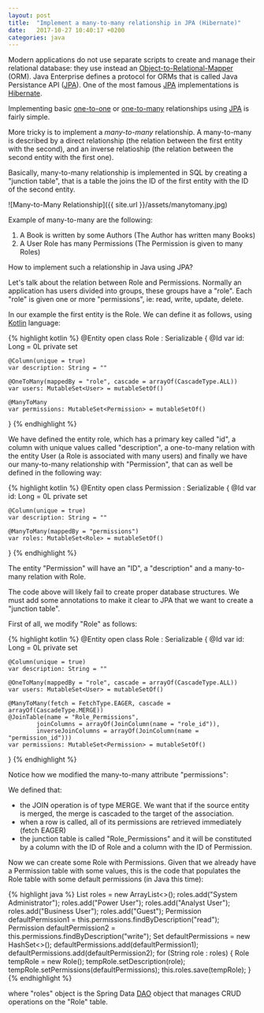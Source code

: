 ```yaml
---
layout: post
title:  "Implement a many-to-many relationship in JPA (Hibernate)"
date:   2017-10-27 10:40:17 +0200
categories: java
---
```

Modern applications do not use separate scripts to create and manage their relational database: 
they use instead an [Object-to-Relational-Mapper] (ORM). Java Enterprise defines a protocol for ORMs
that is called Java Persistance API ([JPA]). One of the most famous [JPA] implementations is [Hibernate].

Implementing basic [one-to-one] or [one-to-many] relationships using [JPA] is fairly simple.

More tricky is to implement a *many-to-many* relationship. A many-to-many is described by a direct relationship (the
relation between the first entity with the second), and an inverse relatioship (the relation between the second
entity with the first one).

Basically, many-to-many relationship is implemented in SQL by creating a "junction table", that is a table
the joins the ID of the first entity with the ID of the second entity.

![Many-to-Many Relationship]({{ site.url }}/assets/manytomany.jpg)

Example of many-to-many are the following:

1. A Book is written by some Authors (The Author has written many Books)
2. A User Role has many Permissions (The Permission is given to many Roles)

How to implement such a relationship in Java using JPA?

Let's talk about the relation between Role and Permissions. Normally an application has users divided into groups,
these groups have a "role". Each "role" is given one or more "permissions", ie: read, write, update, delete.

In our example the first entity is the Role. We can define it as follows, using [Kotlin] language:

{% highlight kotlin %}
@Entity
open class Role : Serializable
{
    @Id
    var id: Long = 0L
        private set

    @Column(unique = true)
    var description: String = ""

    @OneToMany(mappedBy = "role", cascade = arrayOf(CascadeType.ALL))
    var users: MutableSet<User> = mutableSetOf()

    @ManyToMany
    var permissions: MutableSet<Permission> = mutableSetOf()
    
}
{% endhighlight %}

We have defined the entity role, which has a primary key called "id", a column with unique values called
"description", a one-to-many relation with the entity User (a Role is associated with many users) and
finally we have our many-to-many relationship with "Permission", that can as well be defined in the following way:

{% highlight kotlin %}
@Entity
open class Permission : Serializable
{
    @Id
    var id: Long = 0L
        private set

    @Column(unique = true)
    var description: String = ""

    @ManyToMany(mappedBy = "permissions")
    var roles: MutableSet<Role> = mutableSetOf()

}
{% endhighlight %}

The entity "Permission" will have an "ID", a "description" and a many-to-many relation with Role.

The code above will likely fail to create proper database structures. We must add some annotations to make it
clear to JPA that we want to create a "junction table".

First of all, we modify "Role" as follows:

{% highlight kotlin %}
@Entity
open class Role : Serializable
{
    @Id
    var id: Long = 0L
        private set

    @Column(unique = true)
    var description: String = ""

    @OneToMany(mappedBy = "role", cascade = arrayOf(CascadeType.ALL))
    var users: MutableSet<User> = mutableSetOf()

    @ManyToMany(fetch = FetchType.EAGER, cascade = arrayOf(CascadeType.MERGE))
    @JoinTable(name = "Role_Permissions",
            joinColumns = arrayOf(JoinColumn(name = "role_id")),
            inverseJoinColumns = arrayOf(JoinColumn(name = "permission_id")))
    var permissions: MutableSet<Permission> = mutableSetOf()

}
{% endhighlight %}

Notice how we modified the many-to-many attribute "permissions":

We defined that:
+ the JOIN operation is of type MERGE. We want that if the source entity is merged, 
the merge is cascaded to the target of the association.
+ when a row is called, all of its permissions are retrieved immediately (fetch EAGER)
+ the junction table is called "Role_Permissions" and it will be constituted by
a column with the ID of Role and a column with the ID of Permission.

Now we can create some Role with Permissions. Given that we already have a Permission table
with some values, this is the code that populates the Role table with some default permissions
(in Java this time):

{% highlight java %}
List<String> roles = new ArrayList<>();
roles.add("System Administrator");
roles.add("Power User");
roles.add("Analyst User");
roles.add("Business User");
roles.add("Guest");
Permission defaultPermission1 = this.permissions.findByDescription("read");
Permission defaultPermission2 = this.permissions.findByDescription("write");
Set<Permission> defaultPermissions = new HashSet<>();
defaultPermissions.add(defaultPermission1);
defaultPermissions.add(defaultPermission2);
for (String role : roles)
{
    Role tempRole = new Role();
    tempRole.setDescription(role);
    tempRole.setPermissions(defaultPermissions);
    this.roles.save(tempRole);
}
{% endhighlight %}

where "roles" object is the Spring Data [DAO] object that manages CRUD operations on the "Role" table.




[one-to-one]: http://www.objectdb.com/api/java/jpa/OneToOne
[one-to-many]: http://www.objectdb.com/api/java/jpa/OneToMany
[JPA]: https://docs.oracle.com/javaee/6/tutorial/doc/bnbpz.html
[Hibernate]: http://hibernate.org/
[Object-to-Relational-Mapper]: https://en.wikipedia.org/wiki/Object-relational_mapping
[Kotlin]: https://kotlinlang.org/
[DAO]: https://docs.spring.io/spring/docs/4.2.x/spring-framework-reference/html/dao.html
